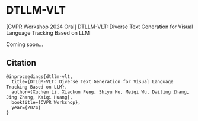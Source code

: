# DTLLM-VLT
[CVPR Workshop 2024 Oral] DTLLM-VLT: Diverse Text Generation for Visual Language Tracking Based on LLM

Coming soon...

## Citation
```
@inproceedings{dtllm-vlt,
  title={DTLLM-VLT: Diverse Text Generation for Visual Language Tracking Based on LLM},
  author={Xuchen Li, Xiaokun Feng, Shiyu Hu, Meiqi Wu, Dailing Zhang, Jing Zhang, Kaiqi Huang},
  booktitle={CVPR Workshop},
  year={2024}
}
